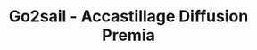 ---
title: "Go2sail - Accastillage Diffusion Premia"
url: /premia-de-mar/go2sail-accastillage-diffusion-premia/
shop: Allgemein
---